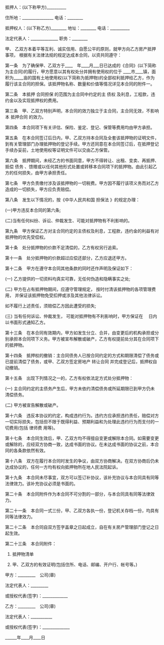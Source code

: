 
 


抵押人：(以下称甲方)__________


住所地：________________ 电话：________


抵押权人：(以下称乙方)________ 地址：________ 电话：__________


法定代表人：______________ 职务：________


甲、 乙双方本着平等互利、诚实信用、自愿公平的原则，就甲方向乙方房产抵押事项， 根据有关法律法规的规定达成本合同，以资共同遵守：


第一条　为了确保甲、乙双方于____　年____月___日已达成的《合同》(以下简称为主合同)的履行，甲方愿意以其有权处分并拥有使用权的位于 ____市____镇，面积为_____亩的国有土地使用权(以下简称为抵押物)的全部权利抵押给乙方，作为履行该主合同的担保。该抵押物名称、数量和价值等情况详见本合同的附件一。


第二条　本抵押
合同担保
的范围为主合同中约定的主
债权
及利息，工程款，违约金以及实现抵押权的费用。


第三条　甲、乙双方特别声明，本合同的效力独立于主合同，主合同无效，不影响本
抵押合同
的效力。


第四条　本合同项下有关评估、保险、鉴定、登记、保管等费用均由甲方承担。


第五条　在本合同签订后日内，甲、乙双方持本合同及全套该抵押物的证明文件，到有关管理部门办理抵押物的登记手续。甲方还同意在本合同签订后，在抵押登记手续办妥前，土地使用权等证明文件可以交由乙方保管。


第六条　抵押期间，未经乙方的书面同意，甲方不得转让、出租、变卖、再抵押、抵偿
债务
、馈赠或以任何其他形式处置或转移本合同项下的抵押物。由此引起乙方的任何损失，由甲方承担责任。


第七条　甲方负责缴付涉及该抵押物的一切税费。甲方因不履行该项义务而对乙方造成的一切损失，甲方应负责赔偿。


第八条　发生以下情况的，按《中华人民共和国
担保法
》的规定办理：


(一)甲方违反本合同的第六条;


(二)当有任何纠纷、诉讼、仲裁发生、可能对抵押物有不利影响的。


第九条　甲方保证乙方对主合同约定的主债权及利息，工程款，违约金的利益有对抵押物的优先受偿权。


第十条　处分抵押物的价款不足清偿的，乙方有权另行追索。


第十一条　处分抵押物的价款超过应偿还部分，乙方应退还甲方。


第十二条　甲方在遵守本合同其他条款的同时还作声明及保证如下：


(一) 乙方提供的一切资料均真实可靠，无任何伪造和隐瞒事实之处;


(二) 甲方在占有抵押物期间，应遵守管理规定， 按时付清该抵押物的各项管理费用， 并保证该抵押物免受扣押或涉及其他法律诉讼。


如不履行上述责任，须赔偿乙方因此遭受的损失;


(三) 当有任何诉讼、仲裁发生， 可能对抵押物有不利影响时，甲方保证在　 日内以书面形式通知乙方。


第十三条　在本合同有效期内，甲方如发生分立、合并，由变更后的机构承担或分别承担本合同项下义务。甲方被宣布解散或破产，乙方有权提前处分其在合同项下的抵押物。


第十四条　抵押权的撤销：主合同债务人已按合同约定的方式和期限清偿了债务或已提前清偿了债务，或甲、乙双方签定房地产
转让合同
并完成登记后，抵押权自动撤销。


第十五条　出现下列情况之一的，乙方有权依法定方式处分抵押物：


(一) 主合同约定的主债务产生后，甲方未依约清偿债务或所延期限已到甲方仍未清偿债务。


(二) 甲方被宣告解散或破产。


第十六条　违反本协议的约定，构成违约行为。违约方应承担违约责任，赔偿对方一切实际损失，包括但不限于既得利益、预期利益和为处理此违约行为而支付的一切费用(包括
律师费
用等)。


第十七条　本合同生效后，甲、乙双方均不得擅自变更或解除本合同。如需要变更或解除的，应经双方协商一致，达成书面的协议。在未达成书面的协议之前，本合同的各条款依然有效。


第十八条　双方在履行本合同时发生的争议，由双方协商解决。在双方协商后仍未达成协议的，任何一方均有权向抵押物所在地人民法院起诉。


第十九条　本合同未尽事宜，双方可以签订补协议，该补充协议与本合同具有同等法律效力。该补充协议必须是书面的。


第二十条　本合同附件作为本合同不可分割的一部分，与本合同具有同等法律效力。


第二十一条　本合同一式三份，甲、乙双方各执一份，登记机关存档一份，均具有同等法律效力。


第二十二条　本合同自双方签字盖章之日起成立，自在有关房产管理部门登记之日起生效。


第二十三条　本合同附件：


1. 抵押物清单


2. 甲、乙双方的有效证明(包括住所、电话、邮编、开户行、帐号等。)


甲方：_________　公司(章)


法定代表人：_________


或授权代表(签字)：_____________


乙方：_________　公司(章)


法定代表人：___________


或授权代表(签字)：______________


______年____月____日
 


 

 
 
 
 
 
  


  
 

  


  


  
 
 
 
 

